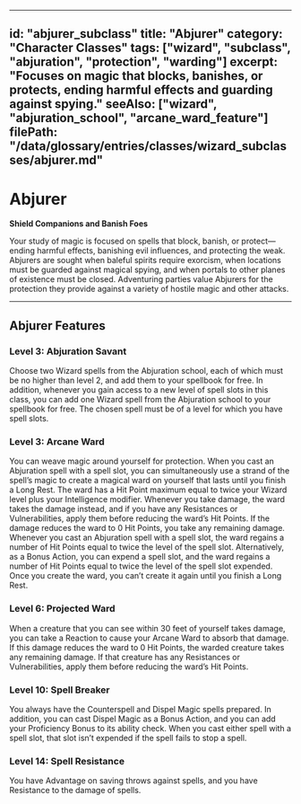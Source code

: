 
---
id: "abjurer_subclass"
title: "Abjurer"
category: "Character Classes"
tags: ["wizard", "subclass", "abjuration", "protection", "warding"]
excerpt: "Focuses on magic that blocks, banishes, or protects, ending harmful effects and guarding against spying."
seeAlso: ["wizard", "abjuration_school", "arcane_ward_feature"]
filePath: "/data/glossary/entries/classes/wizard_subclasses/abjurer.md"
---
# Abjurer

**Shield Companions and Banish Foes**

Your study of magic is focused on spells that block, banish, or protect—ending harmful effects, banishing evil influences, and protecting the weak. Abjurers are sought when baleful spirits require exorcism, when locations must be guarded against magical spying, and when portals to other planes of existence must be closed. Adventuring parties value Abjurers for the protection they provide against a variety of hostile magic and other attacks.

---
## Abjurer Features

### Level 3: Abjuration Savant
Choose two Wizard spells from the Abjuration school, each of which must be no higher than level 2, and add them to your spellbook for free.
In addition, whenever you gain access to a new level of spell slots in this class, you can add one Wizard spell from the Abjuration school to your spellbook for free. The chosen spell must be of a level for which you have spell slots.

### Level 3: Arcane Ward
You can weave magic around yourself for protection. When you cast an Abjuration spell with a spell slot, you can simultaneously use a strand of the spell’s magic to create a magical ward on yourself that lasts until you finish a Long Rest. The ward has a Hit Point maximum equal to twice your Wizard level plus your Intelligence modifier. Whenever you take damage, the ward takes the damage instead, and if you have any Resistances or Vulnerabilities, apply them before reducing the ward’s Hit Points. If the damage reduces the ward to 0 Hit Points, you take any remaining damage.
Whenever you cast an Abjuration spell with a spell slot, the ward regains a number of Hit Points equal to twice the level of the spell slot. Alternatively, as a Bonus Action, you can expend a spell slot, and the ward regains a number of Hit Points equal to twice the level of the spell slot expended.
Once you create the ward, you can’t create it again until you finish a Long Rest.

### Level 6: Projected Ward
When a creature that you can see within 30 feet of yourself takes damage, you can take a Reaction to cause your Arcane Ward to absorb that damage. If this damage reduces the ward to 0 Hit Points, the warded creature takes any remaining damage. If that creature has any Resistances or Vulnerabilities, apply them before reducing the ward’s Hit Points.

### Level 10: Spell Breaker
You always have the Counterspell and Dispel Magic spells prepared. In addition, you can cast Dispel Magic as a Bonus Action, and you can add your Proficiency Bonus to its ability check.
When you cast either spell with a spell slot, that slot isn’t expended if the spell fails to stop a spell.

### Level 14: Spell Resistance
You have Advantage on saving throws against spells, and you have Resistance to the damage of spells.
